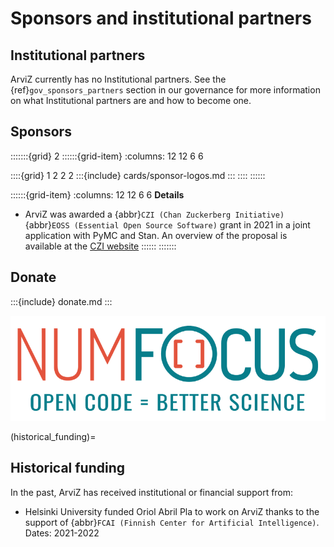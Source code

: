 # Sponsors and institutional partners
## Institutional partners
ArviZ currently has no Institutional partners.
See the {ref}`gov_sponsors_partners` section in our governance for more information
on what Institutional partners are and how to become one.

## Sponsors
:::::::{grid} 2
::::::{grid-item}
:columns: 12 12 6 6

::::{grid} 1 2 2 2
:::{include} cards/sponsor-logos.md
:::
::::
::::::

::::::{grid-item}
:columns: 12 12 6 6
**Details**

* ArviZ was awarded a {abbr}`CZI (Chan Zuckerberg Initiative)` {abbr}`EOSS (Essential Open Source Software)`
  grant in 2021 in a joint application with PyMC and Stan.
  An overview of the proposal is available at the
  [CZI website](https://chanzuckerberg.com/eoss/proposals/bayesian-open-source-software-for-biomedicine-stan-arviz-and-pymc3/)
::::::
:::::::

## Donate
:::{include} donate.md
:::

[![NumFOCUS](sphinx/NumFocus.png)](https://numfocus.org)

(historical_funding)=
## Historical funding
In the past, ArviZ has received institutional or financial support from:

* Helsinki University funded Oriol Abril Pla to work on ArviZ thanks to the support of
  {abbr}`FCAI (Finnish Center for Artificial Intelligence)`. Dates: 2021-2022
